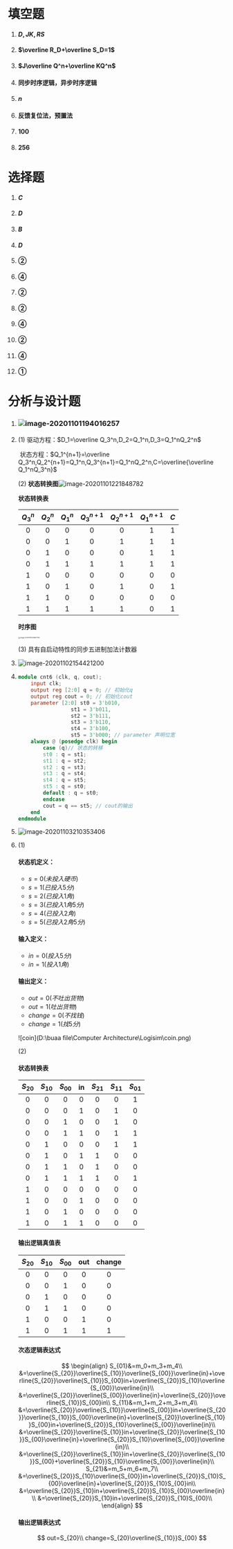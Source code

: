 # 填空题

1. #### $D,JK,RS$ 

2. #### $\overline R_D+\overline S_D=1$ 

3. #### $J\overline Q^n+\overline KQ^n$ 

4. #### 同步时序逻辑，异步时序逻辑

5. #### $n$

6. #### 反馈复位法，预置法

7. #### $100$

8. #### $256$



# 选择题

1. #### $C$ 

2. #### $D$ 

3. #### $B$ 

4. #### $D$ 

5. #### ②

6. #### ④

7. #### ②

8. #### ②

9. #### ④

10. #### ②

11. #### ④

12. #### ①

<div style="page-break-after: always;"></div>

# 分析与设计题

1. ### ![image-20201101194016257](C:\Users\jinann\AppData\Roaming\Typora\typora-user-images\image-20201101194016257.png)

   <div style="page-break-after: always;"></div>

2. (1) 驱动方程：$D_1=\overline Q_3^n,D_2=Q_1^n,D_3=Q_1^nQ_2^n$  

   ​	  状态方程：$Q_1^{n+1}=\overline Q_3^n,Q_2^{n+1}=Q_1^n,Q_3^{n+1}=Q_1^nQ_2^n,C=\overline{\overline Q_1^nQ_3^n}$  

   (2)  **状态转换图**![image-20201101221848782](C:\Users\jinann\AppData\Roaming\Typora\typora-user-images\image-20201101221848782.png)

   **状态转换表**

   | $Q_3^n$ | $Q_2^n$ | $Q_1^n$ | $Q_3^{n+1}$ | $Q_2^{n+1}$ | $Q_1^{n+1}$ | $C$  |
   | :-----: | :-----: | :-----: | :---------: | :---------: | :---------: | :--: |
   |   $0$   |   $0$   |   $0$   |     $0$     |     $0$     |     $1$     | $1$  |
   |   $0$   |   $0$   |   $1$   |     $0$     |     $1$     |     $1$     | $1$  |
   |   $0$   |   $1$   |   $0$   |     $0$     |     $0$     |     $1$     | $1$  |
   |   $0$   |   $1$   |   $1$   |     $1$     |     $1$     |     $1$     | $1$  |
   |   $1$   |   $0$   |   $0$   |     $0$     |     $0$     |     $0$     | $0$  |
   |   $1$   |   $0$   |   $1$   |     $0$     |     $1$     |     $0$     | $1$  |
   |   $1$   |   $1$   |   $0$   |     $0$     |     $0$     |     $0$     | $0$  |
   |   $1$   |   $1$   |   $1$   |     $1$     |     $1$     |     $0$     | $1$  |

   **时序图**

   <img src="C:\Users\jinann\AppData\Roaming\Typora\typora-user-images\image-20201101223607750.png" alt="image-20201101223607750" style="zoom:25%;" /> 

   (3)  具有自启动特性的同步五进制加法计数器

   <div style="page-break-after: always;"></div>

3. ![image-20201102154421200](C:\Users\jinann\AppData\Roaming\Typora\typora-user-images\image-20201102154421200.png)

4. ```Verilog
   module cnt6 (clk, q, cout);
       input clk;
       output reg [2:0] q = 0; // 初始化q
       output reg cout = 0; // 初始化cout
       parameter [2:0] st0 = 3'b010, 
       				st1 = 3'b011, 
       				st2 = 3'b111, 
       				st3 = 3'b110, 
       				st4 = 3'b100,
   					st5 = 3'b000; // parameter 声明位宽
       always @ (posedge clk) begin
           case (q)// 状态的转移
           st0 : q = st1;
           st1 : q = st2;
           st2 : q = st3;
           st3 : q = st4;
           st4 : q = st5;
           st5 : q = st0;
           default : q = st0;
           endcase
           cout = q == st5; // cout的输出
       end
   endmodule
   ```

   <div style="page-break-after: always;"></div>

5. ![image-20201103210353406](C:\Users\jinann\AppData\Roaming\Typora\typora-user-images\image-20201103210353406.png)

   <div style="page-break-after: always;"></div>

6. (1) 

   #### 状态机定义：

   * $s=0(未投入硬币)$ 
   * $s=1(已投入5分)$ 
   * $s=2(已投入1角)$ 
   * $s=3(已投入1角5分)$ 
   * $s=4(已投入2角)$ 
   * $s=5(已投入2角5分)$ 

   #### 输入定义：

   * $in=0(投入5分)$ 
   * $in=1(投入1角)$ 

   #### 输出定义：

   * $out=0(不吐出货物)$ 
   * $out=1(吐出货物)$ 
   * $change=0(不找钱)$ 
   * $change=1(找5分)$ 

   ![coin](D:\buaa file\Computer Architecture\Logisim\coin.png)

   (2)

   #### 状态转换表

   |  $S_{20}$  | $S_{10}$ | $S_{00}$ | in | $S_{21}$ | $S_{11}$ | $S_{01}$ |
   | :--: | :------: | :------: | :------: | :------: | :------: | :------: |
   | $0$  |   $0$    |   $0$    |   $0$    |   $0$    |   $0$    | $1$ |
   | $0$  |   $0$    |   $0$    |   $1$    |   $0$    | $1$ |   $0$    |
   | $0$  |   $0$    |   $1$    |   $0$    |   $0$    | $1$ |   $0$    |
   | $0$  |   $0$    |   $1$    |   $1$    |   $0$    | $1$ | $1$ |
   | $0$  |   $1$    |   $0$    |   $0$    |   $0$    | $1$ | $1$ |
   | $0$  |   $1$    |   $0$    |   $1$    | $1$ |   $0$    |   $0$    |
   | $0$  |   $1$    |   $1$    |   $0$    | $1$ |   $0$    |   $0$    |
   | $0$  |   $1$    |   $1$    |   $1$    | $1$ |   $0$    | $1$ |
   | $1$  |   $0$    |   $0$    |   $0$    |   $0$    |   $0$    |   $0$    |
   | $1$  |   $0$    |   $0$    |   $1$    | $0$ | $0$ | $0$ |
   | $1$  |   $0$    |   $1$    |   $0$    | $0$ | $0$ | $0$ |
   | $1$  |   $0$    |   $1$    |   $1$    | $0$ | $0$ | $0$ |

   #### 输出逻辑真值表

   | $S_{20}$ |$S_{10}$|$S_{00}$| out  | change |
   | :------: | :--------: | :--------: | :--: | :--: |
   |   $0$   |$0$| $0$ | $0$  |$0$|
   |   $0$   |$0$| $1$ | $0$ |$0$|
   |   $0$   |$1$| $0$ | $0$ |$0$|
   |   $0$   |$1$| $1$ | $0$ |$0$|
   |   $1$   |$0$| $0$ | $1$  |$0$|
   |   $1$   |$0$| $1$ | $1$  |$1$|

   #### 次态逻辑表达式

   $$
   \begin{align}
   S_{01}&=m_0+m_3+m_4\\
   &=\overline{S_{20}}\overline{S_{10}}\overline{S_{00}}\overline{in}+\overline{S_{20}}\overline{S_{10}}S_{00}in+\overline{S_{20}}S_{10}\overline{S_{00}}\overline{in}\\
   &=\overline{S_{20}}\overline{S_{00}}\overline{in}+\overline{S_{20}}\overline{S_{10}}S_{00}in\\
   S_{11}&=m_1+m_2+m_3+m_4\\
   &=\overline{S_{20}}\overline{S_{10}}\overline{S_{00}}in+\overline{S_{20}}\overline{S_{10}}S_{00}\overline{in}+\overline{S_{20}}\overline{S_{10}}S_{00}in+\overline{S_{20}}S_{10}\overline{S_{00}}\overline{in}\\
   &=\overline{S_{20}}\overline{S_{10}}in+\overline{S_{20}}\overline{S_{10}}S_{00}\overline{in}+\overline{S_{20}}S_{10}\overline{S_{00}}\overline{in}\\
   &=\overline{S_{20}}\overline{S_{10}}in+\overline{S_{20}}\overline{S_{10}}S_{00}+\overline{S_{20}}S_{10}\overline{S_{00}}\overline{in}\\
   S_{21}&=m_5+m_6+m_7\\
   &=\overline{S_{20}}S_{10}\overline{S_{00}}in+\overline{S_{20}}S_{10}S_{00}\overline{in}+\overline{S_{20}}S_{10}S_{00}in\\
   &=\overline{S_{20}}S_{10}in+\overline{S_{20}}S_{10}S_{00}\overline{in}\\
   &=\overline{S_{20}}S_{10}in+\overline{S_{20}}S_{10}S_{00}\\
   \end{align}
   $$

   #### 输出逻辑表达式

   $$
   out=S_{20}\\
   change=S_{20}\overline{S_{10}}S_{00}
   $$

   